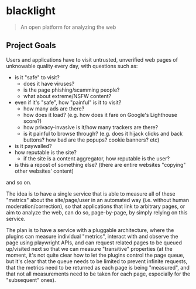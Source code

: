 # blacklight
> An open platform for analyzing the web

## Project Goals
Users and applications have to visit untrusted, unverified web pages of unknowable quality every day, with questions such as:
- is it "safe" to visit?
  - does it have viruses?
  - is the page phishing/scamming people?
  - what about extreme/NSFW content?
- even if it's "safe", how "painful" is it to visit?
  - how many ads are there?
  - how does it load? (e.g. how does it fare on Google's Lighthouse score?)
  - how privacy-invasive is it/how many trackers are there?
  - is it painful to browse through? (e.g. does it hijack clicks and back buttons? how bad are the popups? cookie banners? etc)
- is it paywalled?
- how reputable is the site?
  - if the site is a content aggregator, how reputable is the user?
- is this a repost of something else? (there are entire websites "copying" other websites' content)

and so on.

The idea is to have a single service that is able to measure all of these "metrics" about the site/page/user in an automated way (i.e. without human moderation/correction), so that applications that link to arbitrary pages, or aim to analyze the web, can do so, page-by-page, by simply relying on this service.

The plan is to have a service with a pluggable architecture, where the plugins can measure individual "metrics", interact with and observe the page using playwright APIs, and can request related pages to be queued up/visited next so that we can measure "transitive" properties (at the moment, it's not quite clear how to let the plugins control the page queue, but it's clear that the queue needs to be limited to prevent infinite requests, that the metrics need to be returned as each page is being "measured", and that not all measurements need to be taken for each page, especially for the "subsequent" ones).
